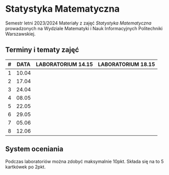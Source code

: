 # Statystyka Matematyczna 
Semestr letni 2023/2024
Materiały z zajęć *Statystyka Matematyczna* prowadzonych na Wydziale Matematyki i Nauk Informacyjnych Politechniki Warszawskiej.

## Terminy i tematy zajęć
| # | DATA | LABORATORIUM 14.15 | LABORATORIUM 18.15 |
|------------|------------|------------|------------|
| 1 | 10.04 | | |
| 2 | 17.04 | | |
| 3 | 24.04 | | |
| 4 | 08.05 | | |
| 5 | 22.05 | | |
| 6 | 29.05 | | |
| 7 | 05.06 | | |
| 8 | 12.06 | | |

## System oceniania 
Podczas laboratoriów można zdobyć maksymalnie 10pkt. Składa się na to 5 kartkówek po 2pkt. 






